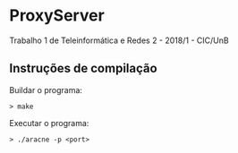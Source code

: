 # ProxyServer
Trabalho 1 de Teleinformática e Redes 2 - 2018/1 - CIC/UnB

## Instruções de compilação

Buildar o programa:


` > make `

Executar o programa:

` > ./aracne -p <port> `

